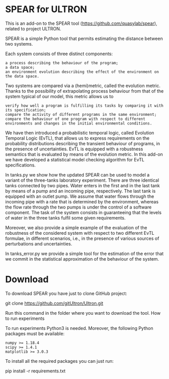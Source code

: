 # SPEAR for ULTRON

This is an add-on to the SPEAR tool (https://github.com/quasylab/spear), related to project ULTRON.

SPEAR is a simple Python tool that permits estimating the distance between two systems.

Each system consists of three distinct components:

    a process describing the behaviour of the program;
    a data space;
    an environment evolution describing the effect of the environment on the data space.

Two systems are compared via a (hemi)metric, called the evolution metric. Thanks to the possibility of extrapolating process behaviour from that of the system typical of our model, this metric allows us to

    verify how well a program is fulfilling its tasks by comparing it with its specification;
    compare the activity of different programs in the same environment;
    compare the behaviour of one program with respect to different environments and changes in the initial environmental conditions.

We have then introduced a probabilistic temporal logic, called Evolution Temporal Logic (EvTL), that allows us to express requirements on the probability distributions describing the transient behaviour of programs, in the presence of uncertainties.
EvTL is equipped with a robustness semantics that is evaluated by means of the evolution metric.
In this add-on we have developed a statistical model checking algorithm for EvTL specifications.

In tanks.py we show how the updated SPEAR can be used to model a variant of the three-tanks laboratory experiment. 
There are three identical tanks connected by two pipes. Water enters in the first and in the last tank by means of a pump and an incoming pipe, respectively. The last tank is equipped with an outlet pump. We assume that water flows through the incoming pipe with a rate that is determined by the environment, whereas the flow rate through the two pumps is under the control of a software component. 
The task of the system consists in guaranteeing that the levels of water in the three tanks fulfil some given requirements.

Moreover, we also provide a simple example of the evaluation of the robustness of the considered system with respect to two different EvTL formulae, in different scenarios, i.e., in the presence of various sources of perturbations and uncertainties.

In tanks_error.py we provide a simple tool for the estimation of the error that we commit in the statistical approximation of the behaviour of the system.


# Download

To download SPEAR you have just to clone GitHub project:

git clone https://github.com/gitUltron/Ultron.git

Run this command in the folder where you want to download the tool.
How to run experiments

To run experiments Python3 is needed. Moreover, the following Python packages must be available:

    numpy >= 1.18.4
    scipy >= 1.4.1
    matplotlib >= 3.0.3

To install all the required packages you can just run:

pip install -r requirements.txt

